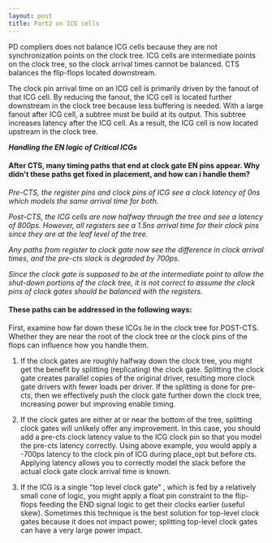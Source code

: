 ```yaml
---
layout: post
title: Part2 on ICG cells
---
```


PD compliers does not balance ICG cells because they are not synchronization points on the clock tree. ICG cells are intermediate points on the clock tree, so the clock arrival times cannot be balanced. CTS balances the flip-flops located downstream.

The clock pin arrival time on an ICG cell is primarily driven by the fanout of that ICG cell. By reducing the fanout, the ICG cell is located further downstream in the clock tree because less buffering is needed. With a large fanout after ICG cell, a subtree must be build at its output. This subtree increases latency after the ICG cell. As a result, the ICG cell is now located upstream in the clock tree.

***Handling the EN logic of Critical ICGs***
#### After CTS, many timing paths that end at clock gate EN pins appear. Why didn't these paths get fixed in placement, and how can i handle them?

*Pre-CTS, the register pins and clock pins of ICG see a clock latency of 0ns which models the same arrival time for both.*

*Post-CTS, the ICG cells are now halfway through the tree and see a latency of 800ps. However, all registers see a 1.5ns arrival time for their clock pins since they are at the leaf level of the tree.*

*Any paths from register to clock gate now see the difference in clock arrival times, and the pre-cts slack is degraded by 700ps.*

*Since the clock gate is supposed to be at the intermediate point to allow the shut-down portions of the clock tree, it is not correct to assume the clock pins of clock gates should be balanced with the registers.*


#### These paths can be addressed in the following ways:

First, examine how far down these ICGs lie in the clock tree for POST-CTS. Whether they are near the root of the clock tree or the clock pins of the flops can influence how you handle them.

1. If the clock gates are roughly halfway down the clock tree, you might get the benefit by splitting (replicating) the clock gate. Splitting the clock gate creates parallel copies of the original driver, resulting more clock gate drivers with fewer loads per driver. If the splitting is done for pre-cts, then we effectively push the clock gate further down the clock tree, increasing power but improving enable timing.

2. If the clock gates are either at or near the bottom of the tree, splitting clock gates will unlikely offer any improvement. In this case, you should add a pre-cts clock latency value to the ICG clock pin so that you model the pre-cts latency correctly. Using above example, you would apply a -700ps latency to the clock pin of ICG during place_opt but before cts. Applying latency allows you to correctly model the slack before the actual clock gate clock arrival time is known.

3. If the ICG is a single "top level clock gate" , which is fed by a relatively small cone of logic, you might apply a float pin constraint to the flip-flops feeding the END signal logic to get their clocks earlier (useful skew). Sometimes this technique is the best solution for top-level clock gates because it does not impact power; splitting top-level clock gates can have a very large power impact.
